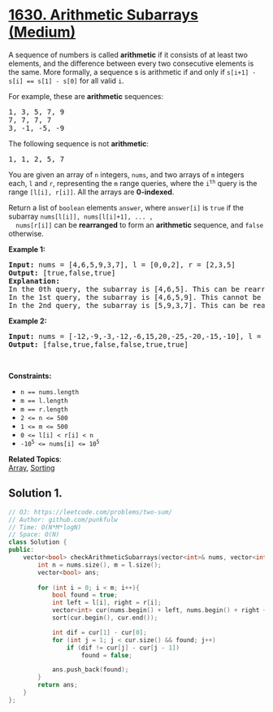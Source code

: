 # [1630. Arithmetic Subarrays (Medium)](https://leetcode.com/problems/arithmetic-subarrays/)

<p>A sequence of numbers is called <b>arithmetic</b> if it consists of at least two elements, and the difference between every two consecutive elements is the same. 
  More formally, a sequence s is arithmetic if and only if <code>s[i+1] - s[i] == s[1] - s[0]</code> for all valid <code>i</code>.</p>

<p>For example, these are <b>arithmetic</b> sequences:</p>
<pre>
1, 3, 5, 7, 9
7, 7, 7, 7
3, -1, -5, -9
</pre>

<p>The following sequence is not <b>arithmetic</b>:</p>
<pre>
1, 1, 2, 5, 7
</pre>

<p>You are given an array of <code>n</code> integers, <code>nums</code>, 
  and two arrays of <code>m</code> integers each, <code>l</code> and <code>r</code>, representing the <code>m</code> range queries,
  where the <code>i<sup>th</sup></code> query is the range <code>[l[i], r[i]]</code>. All the arrays are <b>0-indexed</b>.</p>

<p>Return a list of <code>boolean</code> elements <code>answer</code>, where <code>answer[i]</code> is <code>true</code> if the subarray <code>nums[l[i]], nums[l[i]+1], ... , 
  nums[r[i]]</code> can be <b>rearranged</b> to form an <b>arithmetic</b> sequence, and <code>false</code> otherwise.</p>
  
  
<p><strong>Example 1:</strong></p>
<pre>
<strong>Input:</strong> nums = [4,6,5,9,3,7], l = [0,0,2], r = [2,3,5]
<strong>Output:</strong> [true,false,true]
<strong>Explanation:</strong> 
In the 0th query, the subarray is [4,6,5]. This can be rearranged as [6,5,4], which is an arithmetic sequence.
In the 1st query, the subarray is [4,6,5,9]. This cannot be rearranged as an arithmetic sequence.
In the 2nd query, the subarray is [5,9,3,7]. This can be rearranged as [3,5,7,9], which is an arithmetic sequence.
</pre>

<p><strong>Example 2:</strong></p>
<pre>
<strong>Input:</strong> nums = [-12,-9,-3,-12,-6,15,20,-25,-20,-15,-10], l = [0,1,6,4,8,7], r = [4,4,9,7,9,10]
<strong>Output:</strong> [false,true,false,false,true,true]
</pre>



<p>&nbsp;</p>
<p><strong>Constraints:</strong></p>

<ul>
  <li><code>n == nums.length</code></li>
  <li><code>m == l.length</code></li>
  <li><code>m == r.length</code></li>
  <li><code>2 &lt;= n &lt;= 500</code></li>
  <li><code>1 &lt;= m &lt;= 500</code></li>
  <li><code>0 &lt;= l[i] &lt; r[i] &lt; n</code></li>
  <li><code>-10<sup>5</sup> &lt;= nums[i] &lt;= 10<sup>5</sup></code></li>
</ul>



**Related Topics**:  
[Array](https://leetcode.com/tag/array/), [Sorting](https://leetcode.com/tag/sorting/)

## Solution 1.

```cpp
// OJ: https://leetcode.com/problems/two-sum/
// Author: github.com/punkfulw
// Time: O(N*M*logN)
// Space: O(N)
class Solution {
public:
    vector<bool> checkArithmeticSubarrays(vector<int>& nums, vector<int>& l, vector<int>& r) {
        int n = nums.size(), m = l.size();
        vector<bool> ans;
        
        for (int i = 0; i < m; i++){
            bool found = true;
            int left = l[i], right = r[i];
            vector<int> cur(nums.begin() + left, nums.begin() + right + 1);
            sort(cur.begin(), cur.end());

            int dif = cur[1] - cur[0];
            for (int j = 1; j < cur.size() && found; j++)
                if (dif != cur[j] - cur[j - 1])
                    found = false;

            ans.push_back(found);
        } 
        return ans;
    }
};
```
